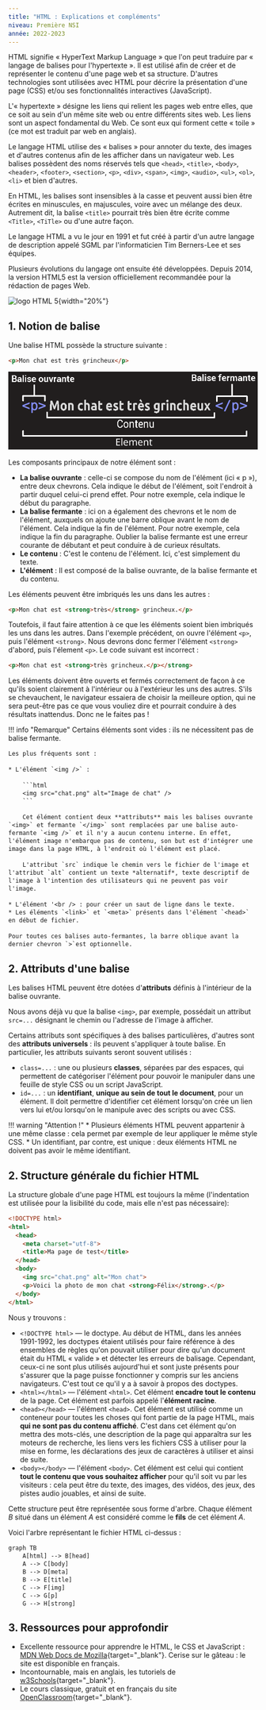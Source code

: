 ```yaml
---
title: "HTML : Explications et compléments"
niveau: Première NSI
année: 2022-2023
---
```


<!-- Introduction avec historique -->

HTML signifie « HyperText Markup Language » que l'on peut traduire par « langage de balises pour l'hypertexte ». Il est utilisé afin de créer et de représenter le contenu d'une page web et sa structure. D'autres technologies sont utilisées avec HTML pour décrire la présentation d'une page (CSS) et/ou ses fonctionnalités interactives (JavaScript).

L'« hypertexte » désigne les liens qui relient les pages web entre elles, que ce soit au sein d'un même site web ou entre différents sites web. Les liens sont un aspect fondamental du Web. Ce sont eux qui forment cette « toile » (ce mot est traduit par web en anglais).

Le langage HTML utilise des « balises » pour annoter du texte, des images et d'autres contenus afin de les afficher dans un navigateur web. Les balises possèdent des noms réservés tels que `<head>`, `<title>`, `<body>`, `<header>`, `<footer>`, `<section>`, `<p>`, `<div>`, `<span>`, `<img>`, `<audio>`, `<ul>`, `<ol>`, `<li>` et bien d'autres.

En HTML, les balises sont insensibles à la casse et peuvent aussi bien être écrites en minuscules, en majuscules, voire avec un mélange des deux. Autrement dit, la balise `<title>` pourrait très bien être écrite comme `<Title>`, `<TiTle>` ou d'une autre façon.

Le langage HTML a vu le jour en 1991 et fut créé à partir d'un autre langage de description appelé SGML par l'informaticien Tim Berners-Lee et ses équipes.

Plusieurs évolutions du langage ont ensuite été développées. Depuis 2014, la version HTML5 est la version officiellement recommandée pour la rédaction de pages Web.

![logo HTML 5](https://upload.wikimedia.org/wikipedia/commons/thumb/6/61/HTML5_logo_and_wordmark.svg/langfr-1024px-HTML5_logo_and_wordmark.svg.png){width="20%"}

## 1. Notion de balise

Une balise HTML possède la structure suivante :

```html
<p>Mon chat est très grincheux</p>
```

![image50](../../assets/images/cours_html_fig1.png)

Les composants principaux de notre élément sont :

* **La balise ouvrante** : celle-ci se compose du nom de l'élément (ici « p »), entre deux chevrons. Cela indique le début de l'élément, soit l'endroit à partir duquel celui-ci prend effet. Pour notre exemple, cela indique le début du paragraphe.
* **La balise fermante** : ici on a également des chevrons et le nom de l'élément, auxquels on ajoute une barre oblique avant le nom de l'élément. Cela indique la fin de l'élément. Pour notre exemple, cela indique la fin du paragraphe. Oublier la balise fermante est une erreur courante de débutant et peut conduire à de curieux résultats.
* **Le contenu** : C'est le contenu de l'élément. Ici, c'est simplement du texte.
* **L'élément** : Il est composé de la balise ouvrante, de la balise fermante et du contenu.

Les éléments peuvent être imbriqués les uns dans les autres :

```html
<p>Mon chat est <strong>très</strong> grincheux.</p>
```

Toutefois, il faut faire attention à ce que les éléments soient bien imbriqués les uns dans les autres. Dans l'exemple précédent, on ouvre l'élément `<p>`, puis l'élément `<strong>`. Nous devrons donc fermer l'élément `<strong>` d'abord, puis l'élement `<p>`. Le code suivant est incorrect :

```html
<p>Mon chat est <strong>très grincheux.</p></strong>
```

Les éléments doivent être ouverts et fermés correctement de façon à ce qu'ils soient clairement à l'intérieur ou à l'extérieur les uns des autres. S'ils se chevauchent, le navigateur essaiera de choisir la meilleure option, qui ne sera peut-être pas ce que vous vouliez dire et pourrait conduire à des résultats inattendus. Donc ne le faites pas !

!!! info "Remarque"
    Certains éléments sont vides : ils ne nécessitent pas de balise fermante.

    Les plus fréquents sont : 

    * L'élément `<img />` :

        ```html
        <img src="chat.png" alt="Image de chat" />
        ```

        Cet élément contient deux **attributs** mais les balises ouvrante `<img>` et fermante `</img>` sont remplacées par une balise auto-fermante `<img />` et il n'y a aucun contenu interne. En effet, l'élément image n'embarque pas de contenu, son but est d'intégrer une image dans la page HTML, à l'endroit où l'élément est placé.

        L'attribut `src` indique le chemin vers le fichier de l'image et l'attribut `alt` contient un texte *alternatif*, texte descriptif de l'image à l'intention des utilisateurs qui ne peuvent pas voir l'image.

    * L'élément '<br /> : pour créer un saut de ligne dans le texte.
    * Les éléments `<link>` et `<meta>` présents dans l'élément `<head>` en début de fichier.

    Pour toutes ces balises auto-fermantes, la barre oblique avant la dernier chevron `>`est optionnelle.
<!--  -->

## 2. Attributs d'une balise

Les balises HTML peuvent être dotées d'**attributs** définis à l'intérieur de la balise ouvrante.

Nous avons déjà vu que la balise `<img>`, par exemple, possédait un attribut `src=...` désignant le chemin ou l'adresse de l'image à afficher.

Certains attributs sont spécifiques à des balises particulières, d'autres sont des **attributs universels** : ils peuvent s'appliquer à toute balise. En particulier, les attributs suivants seront souvent utilisés :

* `class=...` : une ou plusieurs **classes**, séparées par des espaces, qui permettent de catégoriser l'élément pour pouvoir le manipuler dans une feuille de style CSS ou un script JavaScript.
* `id=...` : un **identifiant**, **unique au sein de tout le document**, pour un élément. Il doit permettre d'identifier cet élément lorsqu'on crée un lien vers lui et/ou lorsqu'on le manipule avec des scripts ou avec CSS.

!!! warning "Attention !"
    * Plusieurs éléments HTML peuvent appartenir à une même classe : cela permet par exemple de leur appliquer le même style CSS.
    * Un identifiant, par contre, est unique : deux éléments HTML ne doivent pas avoir le même identifiant.

## 2. Structure générale du fichier HTML

La structure globale d'une page HTML est toujours la même (l'indentation est utilisée pour la lisibilité du code, mais elle n'est pas nécessaire):

```html
<!DOCTYPE html>
<html>
  <head>
    <meta charset="utf-8">
    <title>Ma page de test</title>
  </head>
  <body>
    <img src="chat.png" alt="Mon chat">
    <p>Voici la photo de mon chat <strong>Félix</strong>.</p>
  </body>
</html>
```

Nous y trouvons :

* `<!DOCTYPE html>` — le doctype. Au début de HTML, dans les années 1991-1992, les doctypes étaient utilisés pour faire référence à des ensembles de règles qu'on pouvait utiliser pour dire qu'un document était du HTML « valide » et détecter les erreurs de balisage. Cependant, ceux-ci ne sont plus utilisés aujourd'hui et sont juste présents pour s'assurer que la page puisse fonctionner y compris sur les anciens navigateurs. C'est tout ce qu'il y a à savoir à propos des doctypes.
* `<html></html>` — l'élément `<html>`. Cet élément **encadre tout le contenu** de la page. Cet élément est parfois appelé l'**élément racine**.
* `<head></head>` — l'élément `<head>`. Cet élément est utilisé comme un conteneur pour toutes les choses qui font partie de la page HTML, mais **qui ne sont pas du contenu affiché**. C'est dans cet élément qu'on mettra des mots-clés, une description de la page qui apparaîtra sur les moteurs de recherche, les liens vers les fichiers CSS à utiliser pour la mise en forme, les déclarations des jeux de caractères à utiliser et ainsi de suite.
* `<body></body>` — l'élément `<body>`. Cet élément est celui qui contient **tout le contenu que vous souhaitez afficher** pour qu'il soit vu par les visiteurs : cela peut être du texte, des images, des vidéos, des jeux, des pistes audio jouables, et ainsi de suite.

Cette structure peut être représentée sous forme d'arbre. Chaque élément $B$ situé dans un élément $A$ est considéré comme le **fils** de cet élément $A$.

Voici l'arbre représentant le fichier HTML ci-dessus :

```mermaid
graph TB
    A[html] --> B[head]
    A --> C[body]
    B --> D[meta]
    B --> E[title]
    C --> F[img]
    C --> G[p]
    G --> H[strong]
```

## 3. Ressources pour approfondir

* Excellente ressource pour apprendre le HTML, le CSS et JavaScript : [MDN Web Docs de Mozilla](https://developer.mozilla.org/fr/){target="_blank"}. Cerise sur le gâteau : le site est disponible en français.
* Incontournable, mais en anglais, les tutoriels de [w3Schools](https://www.w3schools.com/){target="_blank"}.
* Le cours classique, gratuit et en français du site [OpenClassroom](https://openclassrooms.com/fr/courses/1603881-apprenez-a-creer-votre-site-web-avec-html5-et-css3){target="_blank"}.